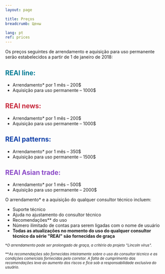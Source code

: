 ```yaml
---
layout: page

title: Preços
breadcrumb: Цены

lang: pt
ref: prices
---
```


Os preços seguintes de arrendamento e aquisição para uso permanente serão estabelecidos a partir de 1 de janeiro de 2018:

## <span style="color:#007c95">REAl line:</span>

- Arrendamento* por 1 mês – 200$  
- Aquisição para uso permanente – 1000$

## <span style="color:#c7283b">REAl news:</span>

- Arrendamento* por 1 mês – 200$ 
- Aquisição para uso permanente – 1000$

## <span style="color:#0a3ea8">REAl patterns:</span>

- Arrendamento* por 1 mês – 350$ 
- Aquisição para uso permanente – 1500$

## <span style="color:#8b4ac7">REAl Asian trade:</span>

- Arrendamento* por 1 mês – 500$  
- Aquisição para uso permanente – 2000$

O arrendamento* e a aquisição do qualquer consultor técnico incluem:

- Suporte técnico
- Ajuda no ajustamento do consultor técnico
- Recomendações** do uso
- Número ilimitado de contas para serem ligadas com o nome de usuário
- **Todas as atualizações no momento do uso do qualquer consultor técnico da série "REAl" são fornecidas de graça**


<small>\*_O arrendamento pode ser prolongado de graça, a critério do projeto "Lincoln vírus"._</small>

<small>\*\*_As recomendações são fornecidas inteiramente sobre o uso do consultor técnico e as condições comerciais fornecidas pelo corretor. A falta de cumprimento das recomendações leva ao aumento dos riscos e fica sob a responsabilidade exclusiva do usuário._</small>
